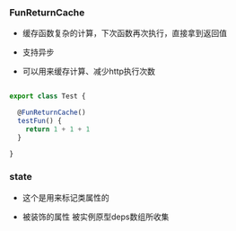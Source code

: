 ### FunReturnCache

* 缓存函数复杂的计算，下次函数再次执行，直接拿到返回值

* 支持异步

* 可以用来缓存计算、减少http执行次数

```ts

export class Test {

  @FunReturnCache()
  testFun() {
    return 1 + 1 + 1
  }

}

```


### state

* 这个是用来标记类属性的

* 被装饰的属性 被实例原型deps数组所收集
